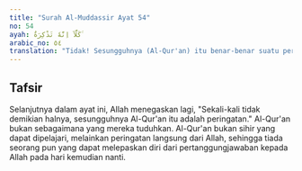 ```yaml
---
title: "Surah Al-Muddassir Ayat 54"
no: 54
ayah: كَلَّآ اِنَّهٗ تَذْكِرَةٌ ۚ
arabic_no: ٥٤
translation: "Tidak! Sesungguhnya (Al-Qur'an) itu benar-benar suatu peringatan. "
---
```


## Tafsir

Selanjutnya dalam ayat ini, Allah menegaskan lagi, "Sekali-kali tidak demikian halnya, sesungguhnya Al-Qur'an itu adalah peringatan." Al-Qur'an bukan sebagaimana yang mereka tuduhkan. Al-Qur'an bukan sihir yang dapat dipelajari, melainkan peringatan langsung dari Allah, sehingga tiada seorang pun yang dapat melepaskan diri dari pertanggungjawaban kepada Allah pada hari kemudian nanti.